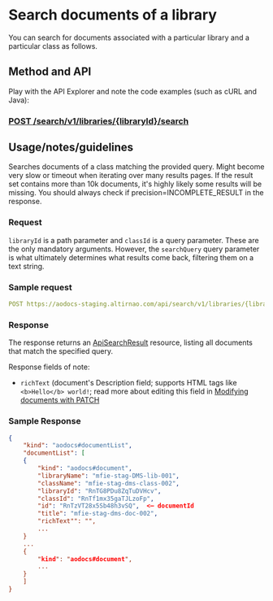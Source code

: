 # Search documents of a library

<!-- > **Note**: This is available only to library administrators. -->

You can search for documents associated with a particular library and a particular class as follows.


## Method and API

Play with the API Explorer and note the code examples (such as cURL and Java):

### [POST /search/v1/libraries/{libraryId}/search](../../../../routes/search/v1/libraries/{libraryId}/search/post)


## Usage/notes/guidelines

Searches documents of a class matching the provided query. Might become very slow or timeout when iterating over many results pages. If the result set contains more than 10k documents, it's highly likely some results will be missing. You should always check if precision=INCOMPLETE_RESULT in the response.

### Request

```libraryId``` is a path parameter and ```classId``` is a query parameter.  These are the only mandatory arguments.  However, the ```searchQuery``` query parameter is what ultimately determines what results come back, filtering them on a text string.


### Sample request

```yaml
POST https://aodocs-staging.altirnao.com/api/search/v1/libraries/{libraryId}/search
```

### Response

The response returns an [ApiSearchResult](../../../../types/ApiSearchResult) resource, listing all documents that match the specified query.


Response fields of note:

*   ````richText```` (document's Description field; supports HTML tags like ```<b>Hello</b> world!```; read more about editing this field in [Modifying documents with PATCH](https://docs.google.com/document/d/1_xHBm2TSTJU7u3eL1BNo0thYiFlQPGDD3cLTN_ZemrA/edit#heading=h.jqqjrnnjon39)

### Sample Response

```json
{
    "kind": "aodocs#documentList",
    "documentList": [
    {
        "kind": "aodocs#document",
        "libraryName": "mfie-stag-DMS-lib-001",
        "className": "mfie-stag-dms-class-002",
        "libraryId": "RnTG8PDu8ZqTuDVHcv",
        "classId": "RnTf1mx35gaTJLzoFp",
        "id": "RnTzVT28x5Sb48h3vSQ",  <— documentId
        "title": "mfie-stag-dms-doc-002",
        "richText"": "",
        ...
    }
    ...
    {
        "kind": "aodocs#document",
        ...
    }
    ]
}
```



